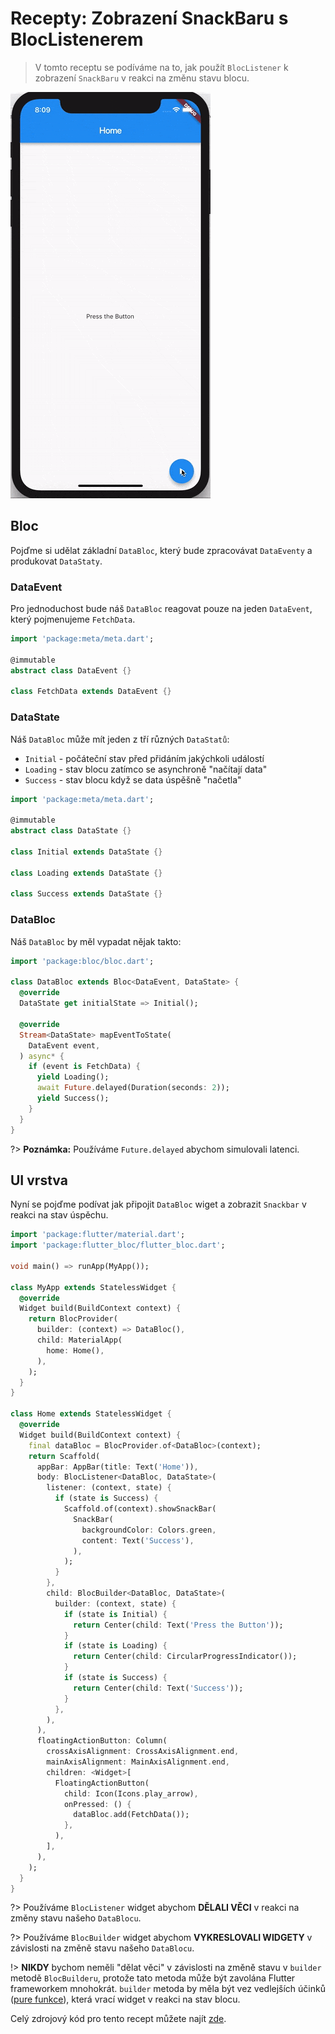 # Recepty: Zobrazení SnackBaru s BlocListenerem

> V tomto receptu se podíváme na to, jak použít `BlocListener` k zobrazení `SnackBaru` v reakci na změnu stavu blocu.

![demo](../assets/gifs/recipes_flutter_snack_bar.gif)

## Bloc

Pojďme si udělat základní `DataBloc`, který bude zpracovávat `DataEventy` a produkovat `DataStaty`.

### DataEvent

Pro jednoduchost bude náš `DataBloc` reagovat pouze na jeden `DataEvent`, který pojmenujeme `FetchData`.

```dart
import 'package:meta/meta.dart';

@immutable
abstract class DataEvent {}

class FetchData extends DataEvent {}
```

### DataState

Náš `DataBloc` může mít jeden z tří různých `DataStatů`:

- `Initial` - počáteční stav před přidáním jakýchkoli událostí
- `Loading` - stav blocu zatímco se asynchroně "načítají data"
- `Success` - stav blocu když se data úspěšně "načetla"

```dart
import 'package:meta/meta.dart';

@immutable
abstract class DataState {}

class Initial extends DataState {}

class Loading extends DataState {}

class Success extends DataState {}
```

### DataBloc

Náš `DataBloc` by měl vypadat nějak takto:

```dart
import 'package:bloc/bloc.dart';

class DataBloc extends Bloc<DataEvent, DataState> {
  @override
  DataState get initialState => Initial();

  @override
  Stream<DataState> mapEventToState(
    DataEvent event,
  ) async* {
    if (event is FetchData) {
      yield Loading();
      await Future.delayed(Duration(seconds: 2));
      yield Success();
    }
  }
}
```

?> **Poznámka:** Používáme `Future.delayed` abychom simulovali latenci.

## UI vrstva

Nyní se pojďme podívat jak připojit `DataBloc` wiget a zobrazit `Snackbar` v reakci na stav úspěchu.

```dart
import 'package:flutter/material.dart';
import 'package:flutter_bloc/flutter_bloc.dart';

void main() => runApp(MyApp());

class MyApp extends StatelessWidget {
  @override
  Widget build(BuildContext context) {
    return BlocProvider(
      builder: (context) => DataBloc(),
      child: MaterialApp(
        home: Home(),
      ),
    );
  }
}

class Home extends StatelessWidget {
  @override
  Widget build(BuildContext context) {
    final dataBloc = BlocProvider.of<DataBloc>(context);
    return Scaffold(
      appBar: AppBar(title: Text('Home')),
      body: BlocListener<DataBloc, DataState>(
        listener: (context, state) {
          if (state is Success) {
            Scaffold.of(context).showSnackBar(
              SnackBar(
                backgroundColor: Colors.green,
                content: Text('Success'),
              ),
            );
          }
        },
        child: BlocBuilder<DataBloc, DataState>(
          builder: (context, state) {
            if (state is Initial) {
              return Center(child: Text('Press the Button'));
            }
            if (state is Loading) {
              return Center(child: CircularProgressIndicator());
            }
            if (state is Success) {
              return Center(child: Text('Success'));
            }
          },
        ),
      ),
      floatingActionButton: Column(
        crossAxisAlignment: CrossAxisAlignment.end,
        mainAxisAlignment: MainAxisAlignment.end,
        children: <Widget>[
          FloatingActionButton(
            child: Icon(Icons.play_arrow),
            onPressed: () {
              dataBloc.add(FetchData());
            },
          ),
        ],
      ),
    );
  }
}
```

?> Používáme `BlocListener` widget abychom **DĚLALI VĚCI** v reakci na změny stavu našeho `DataBlocu`.

?> Používáme `BlocBuilder` widget abychom **VYKRESLOVALI WIDGETY** v závislosti na změně stavu našeho `DataBlocu`.

!> **NIKDY** bychom neměli "dělat věci" v závislosti na změně stavu v `builder` metodě `BlocBuilderu`, protože tato metoda může být zavolána Flutter frameworkem mnohokrát. `builder` metoda by měla být vez vedlejších účinků ([pure funkce](https://en.wikipedia.org/wiki/Pure_function)), která vrací widget v reakci na stav blocu.

Celý zdrojový kód pro tento recept můžete najít [zde](https://gist.github.com/felangel/1e5b2c25b263ad1aa7bbed75d8c76c44).
